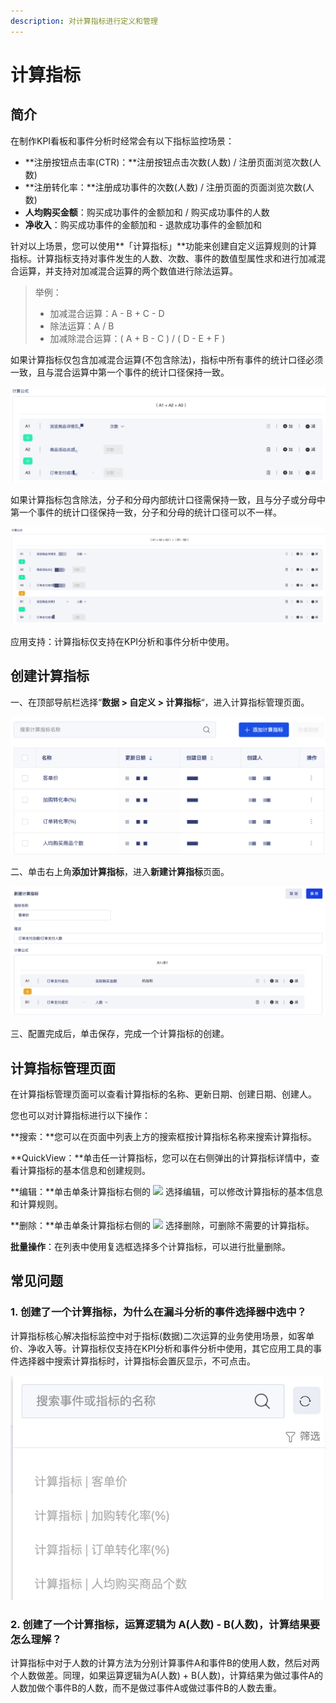 ```yaml
---
description: 对计算指标进行定义和管理
---
```


# 计算指标

## 简介

在制作KPI看板和事件分析时经常会有以下指标监控场景：

* **注册按钮点击率\(CTR\)：**注册按钮点击次数\(人数\) / 注册页面浏览次数\(人数\)
* **注册转化率：**注册成功事件的次数\(人数\) / 注册页面的页面浏览次数\(人数\)
* **人均购买金额**：购买成功事件的金额加和 / 购买成功事件的人数
* **净收入**：购买成功事件的金额加和 - 退款成功事件的金额加和

针对以上场景，您可以使用**「计算指标」**功能来创建自定义运算规则的计算指标。计算指标支持对事件发生的人数、次数、事件的数值型属性求和进行加减混合运算，并支持对加减混合运算的两个数值进行除法运算。

> 举例：
>
> * 加减混合运算：A - B + C - D
> * 除法运算：A / B
> * 加减除混合运算：\( A + B - C \) / \( D - E + F \)

如果计算指标仅包含加减混合运算\(不包含除法\)，指标中所有事件的统计口径必须一致，且与混合运算中第一个事件的统计口径保持一致。

![&#x52A0;&#x51CF;&#x6DF7;&#x5408;&#x8FD0;&#x7B97;](../../.gitbook/assets/image%20%28139%29.png)

如果计算指标包含除法，分子和分母内部统计口径需保持一致，且与分子或分母中第一个事件的统计口径保持一致，分子和分母的统计口径可以不一样。

![&#x9664;&#x6CD5;&#x8FD0;&#x7B97;](../../.gitbook/assets/image%20%2818%29.png)

应用支持：计算指标仅支持在KPI分析和事件分析中使用。

## 创建计算指标

一、在顶部导航栏选择“**数据 &gt; 自定义 &gt; 计算指标**“，进入计算指标管理页面。

![&#x8BA1;&#x7B97;&#x6307;&#x6807;&#x7BA1;&#x7406;&#x9875;&#x9762;](../../.gitbook/assets/image%20%28157%29.png)

二、单击右上角**添加计算指标**，进入**新建计算指标**页面。

![&#x65B0;&#x5EFA;&#x8BA1;&#x7B97;&#x6307;&#x6807;&#x9875;&#x9762;](../../.gitbook/assets/image%20%2835%29.png)

三、配置完成后，单击保存，完成一个计算指标的创建。

## 计算指标管理页面

在计算指标管理页面可以查看计算指标的名称、更新日期、创建日期、创建人。

您也可以对计算指标进行以下操作：

**搜索：**您可以在页面中列表上方的搜索框按计算指标名称来搜索计算指标。

**QuickView：**单击任一计算指标，您可以在右侧弹出的计算指标详情中，查看计算指标的基本信息和创建规则。

**编辑：**单击单条计算指标右侧的 ![](https://docs.growingio.com/.gitbook/assets/-Lo08UtW7H58ehFKeZ4g-LsycTyZaItbL8_Wigcx-LsyfkaafJ-8X2utJ9BbE782B9E782B9E782B9.png) 选择编辑，可以修改计算指标的基本信息和计算规则。

**删除：**单击单条计算指标右侧的 ![](https://docs.growingio.com/.gitbook/assets/-Lo08UtW7H58ehFKeZ4g-LsycTyZaItbL8_Wigcx-LsyfkaafJ-8X2utJ9BbE782B9E782B9E782B9.png) 选择删除，可删除不需要的计算指标。

**批量操作**：在列表中使用复选框选择多个计算指标，可以进行批量删除。

## 常见问题

### 1. 创建了一个计算指标，为什么在漏斗分析的事件选择器中选中？

计算指标核心解决指标监控中对于指标\(数据\)二次运算的业务使用场景，如客单价、净收入等。计算指标仅支持在KPI分析和事件分析中使用，其它应用工具的事件选择器中搜索计算指标时，计算指标会置灰显示，不可点击。

![&#x6F0F;&#x6597;&#x7684;&#x4E8B;&#x4EF6;&#x9009;&#x62E9;&#x5668;](../../.gitbook/assets/image%20%2879%29.png)

### 2. 创建了一个计算指标，运算逻辑为 A\(人数\) - B\(人数\)，计算结果要怎么理解？

计算指标中对于人数的计算方法为分别计算事件A和事件B的使用人数，然后对两个人数做差。同理，如果运算逻辑为A\(人数\) + B\(人数\)，计算结果为做过事件A的人数加做个事件B的人数，而不是做过事件A或做过事件B的人数去重。


